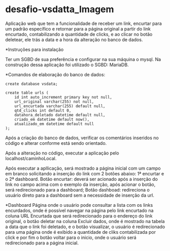 # desafio-vsdatta_Imagem
Aplicação web que tem a funcionalidade de receber um link, encurtar para um padrão específico e
retornar para a página original a partir do link encurtado, contabilizando a quantidade de clicks,
e ao clicar no botão deletear, ele trás a data e a hora da alteração no banco de dados.

*Instruções para instalação

Ter um SGBD de sua preferência e configurar na sua máquina o mysql.
Na construção dessa aplicação foi utilizado o SGBD: MariaDB.

*Comandos de elaboração do banco de dados:

```
create database vsdata;

create table urls (
    id int auto_increment primary key not null,
    url_original varchar(255) not null,
    url_encurtada varchar(255) default null,
    qtd_clicks int default 0,
    datahora_deletado datetime default null,
    criado_em datetime default now(),
    atualizado_em datetime default null
);
```

Após a criação do banco de dados, verificar os comentários inseridos no código e alterar conforme
está sendo orientado.

Após a alteração no código, executar a aplicação pelo localhost/caminhoLocal.

Após executar a apllicação, será mostrado a página inicial com um campo em branco solicitando a inserção
do link com 2 botões abaixo:
1ª encurtar e o 2ª dashboard.
Botão encurtar: deverá ser acionado após a inserção do link no campo acima com o exemplo da inserção,
após acionar o botão, será redirecionado para a dashboard;
Botão dashboad: redireciona o usuário direto para a dashboard sem a necessidade de inserção da url.

*Dashboard
Página onde o usuário pode consultar a lista com os links encurdados, onde é possível navegar na página
pelo link encurtado na coluna URL Encurtada que será redirecionado para o endereço do link original, o botão deletar na coluna Excluir dados, onde é mostrado na tabela a data que o link foi deletado, e o botão visualizar, o usuário é redirecionado para uma página onde é exibido a quantidade de cliks contabilizada por click e por fim o botão voltar para o inicio, onde o usuário será redirecionado para a página inicial.
